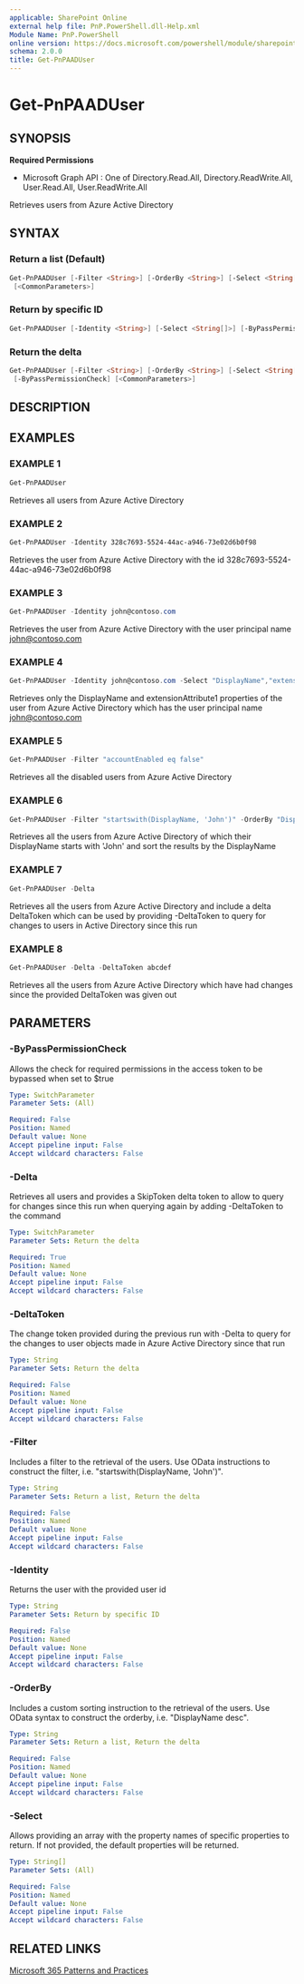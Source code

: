 ```yaml
---
applicable: SharePoint Online
external help file: PnP.PowerShell.dll-Help.xml
Module Name: PnP.PowerShell
online version: https://docs.microsoft.com/powershell/module/sharepoint-pnp/get-pnpaaduser
schema: 2.0.0
title: Get-PnPAADUser
---
```


# Get-PnPAADUser

## SYNOPSIS

**Required Permissions**

  * Microsoft Graph API : One of Directory.Read.All, Directory.ReadWrite.All, User.Read.All, User.ReadWrite.All

Retrieves users from Azure Active Directory

## SYNTAX

### Return a list (Default)
```powershell
Get-PnPAADUser [-Filter <String>] [-OrderBy <String>] [-Select <String[]>] [-ByPassPermissionCheck]
 [<CommonParameters>]
```

### Return by specific ID
```powershell
Get-PnPAADUser [-Identity <String>] [-Select <String[]>] [-ByPassPermissionCheck] [<CommonParameters>]
```

### Return the delta
```powershell
Get-PnPAADUser [-Filter <String>] [-OrderBy <String>] [-Select <String[]>] [-Delta] [-DeltaToken <String>]
 [-ByPassPermissionCheck] [<CommonParameters>]
```

## DESCRIPTION

## EXAMPLES

### EXAMPLE 1
```powershell
Get-PnPAADUser
```

Retrieves all users from Azure Active Directory

### EXAMPLE 2
```powershell
Get-PnPAADUser -Identity 328c7693-5524-44ac-a946-73e02d6b0f98
```

Retrieves the user from Azure Active Directory with the id 328c7693-5524-44ac-a946-73e02d6b0f98

### EXAMPLE 3
```powershell
Get-PnPAADUser -Identity john@contoso.com
```

Retrieves the user from Azure Active Directory with the user principal name john@contoso.com

### EXAMPLE 4
```powershell
Get-PnPAADUser -Identity john@contoso.com -Select "DisplayName","extension_3721d05137db455ad81aa442e3c2d4f9_extensionAttribute1"
```

Retrieves only the DisplayName and extensionAttribute1 properties of the user from Azure Active Directory which has the user principal name john@contoso.com

### EXAMPLE 5
```powershell
Get-PnPAADUser -Filter "accountEnabled eq false"
```

Retrieves all the disabled users from Azure Active Directory

### EXAMPLE 6
```powershell
Get-PnPAADUser -Filter "startswith(DisplayName, 'John')" -OrderBy "DisplayName"
```

Retrieves all the users from Azure Active Directory of which their DisplayName starts with 'John' and sort the results by the DisplayName

### EXAMPLE 7
```powershell
Get-PnPAADUser -Delta
```

Retrieves all the users from Azure Active Directory and include a delta DeltaToken which can be used by providing -DeltaToken <token> to query for changes to users in Active Directory since this run

### EXAMPLE 8
```powershell
Get-PnPAADUser -Delta -DeltaToken abcdef
```

Retrieves all the users from Azure Active Directory which have had changes since the provided DeltaToken was given out

## PARAMETERS

### -ByPassPermissionCheck
Allows the check for required permissions in the access token to be bypassed when set to $true

```yaml
Type: SwitchParameter
Parameter Sets: (All)

Required: False
Position: Named
Default value: None
Accept pipeline input: False
Accept wildcard characters: False
```

### -Delta
Retrieves all users and provides a SkipToken delta token to allow to query for changes since this run when querying again by adding -DeltaToken to the command

```yaml
Type: SwitchParameter
Parameter Sets: Return the delta

Required: True
Position: Named
Default value: None
Accept pipeline input: False
Accept wildcard characters: False
```

### -DeltaToken
The change token provided during the previous run with -Delta to query for the changes to user objects made in Azure Active Directory since that run

```yaml
Type: String
Parameter Sets: Return the delta

Required: False
Position: Named
Default value: None
Accept pipeline input: False
Accept wildcard characters: False
```

### -Filter
Includes a filter to the retrieval of the users. Use OData instructions to construct the filter, i.e. "startswith(DisplayName, 'John')".

```yaml
Type: String
Parameter Sets: Return a list, Return the delta

Required: False
Position: Named
Default value: None
Accept pipeline input: False
Accept wildcard characters: False
```

### -Identity
Returns the user with the provided user id

```yaml
Type: String
Parameter Sets: Return by specific ID

Required: False
Position: Named
Default value: None
Accept pipeline input: False
Accept wildcard characters: False
```

### -OrderBy
Includes a custom sorting instruction to the retrieval of the users. Use OData syntax to construct the orderby, i.e. "DisplayName desc".

```yaml
Type: String
Parameter Sets: Return a list, Return the delta

Required: False
Position: Named
Default value: None
Accept pipeline input: False
Accept wildcard characters: False
```

### -Select
Allows providing an array with the property names of specific properties to return. If not provided, the default properties will be returned.

```yaml
Type: String[]
Parameter Sets: (All)

Required: False
Position: Named
Default value: None
Accept pipeline input: False
Accept wildcard characters: False
```

## RELATED LINKS

[Microsoft 365 Patterns and Practices](https://aka.ms/m365pnp)